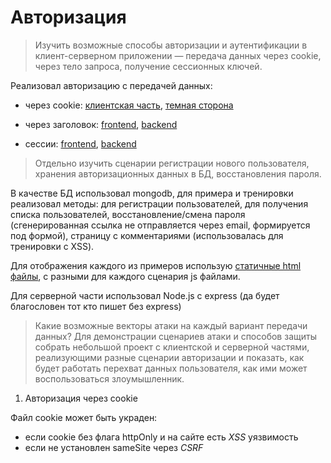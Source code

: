 # Авторизация

> Изучить возможные способы авторизации и аутентификации в клиент-серверном приложении — передача данных через cookie, через тело
> запроса, получение сессионных ключей.

Реализовал авторизацию с передачей данных:

- через cookie: [клиентская часть](https://github.com/vkosinov/learn/blob/main/src/js/authentication/cookie/frontend), [темная сторона](https://github.com/vkosinov/learn/blob/main/src/js/authentication/cookie/backend)

- через заголовок: [frontend](https://github.com/vkosinov/learn/blob/main/src/js/authentication/header/app), [backend](https://github.com/vkosinov/learn/blob/main/src/js/authentication/header/api)

- сессии: [frontend](https://github.com/vkosinov/learn/blob/main/src/js/authentication/session/app), [backend](https://github.com/vkosinov/learn/blob/main/src/js/authentication/session/api)

> Отдельно изучить сценарии регистрации нового пользователя,
> хранения авторизационных данных в БД, восстановления пароля.

В качестве БД использовал mongodb, для примера и тренировки реализовал методы: для регистрации пользователей, для получения списка пользователей, восстановление/смена пароля (сгенерированная ссылка не отправляется через email, формируется под формой), страницу с комментариями (использовалась для тренировки с XSS).

Для отображения каждого из примеров использую [статичные html файлы](https://github.com/vkosinov/learn/blob/main/src/public), с разными для каждого сценария js файлами.

Для серверной части использовал Node.js c express (да будет благословен тот кто пишет без express)

> Какие возможные векторы атаки на каждый вариант передачи данных? Для демонстрации сценариев атаки и способов защиты собрать небольшой проект с клиентской и серверной частями, реализующими разные сценарии авторизации и показать, как будет работать перехват данных пользователя, как ими может воспользоваться злоумышленник.

1. Авторизация через cookie

Файл cookie может быть украден:

- если cookie без флага httpOnly и на сайте есть _XSS_ уязвимость
- если не установлен sameSite через _CSRF_
